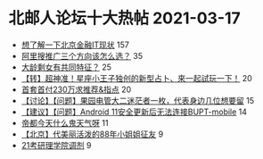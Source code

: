 # 北邮人论坛十大热帖 2021-03-17

- [想了解一下北京金融IT现状](https://bbs.byr.cn/article/WorkLife/1163592) 157
- [阿里搜推广三个方向该怎么选？](https://bbs.byr.cn/article/Job/2127753) 35
- [大龄剩女有共同特征？](https://bbs.byr.cn/article/Feeling/3166591) 25
- [【转】超神准！星座小王子独创的新型占卜、來一起試玩一下！](https://bbs.byr.cn/article/Constellations/326533) 20
- [首套首付230万求推荐&amp;指点](https://bbs.byr.cn/article/Home/129064) 20
- [【讨论】【问题】果园电管大二迷茫者一枚，代表身边几位想要留](https://bbs.byr.cn/article/GoAbroad/375315) 15
- [【建议】【问题】Android 11安全更新后无法连接BUPT-mobile](https://bbs.byr.cn/article/BUPTNet/104853) 14
- [帝都今天什么鬼天气呀](https://bbs.byr.cn/article/Talking/6261462) 11
- [【北京】代美丽活泼的88年小姐姐征友](https://bbs.byr.cn/article/Friends/1988532) 9
- [21考研理学院调剂](https://bbs.byr.cn/article/AimGraduate/1203189) 9


